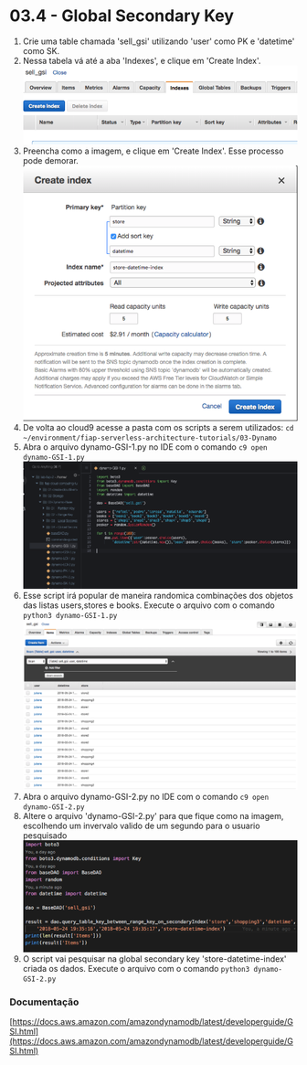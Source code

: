 # 03.4 - Global Secondary Key

1. Crie uma table chamada 'sell_gsi' utilizando 'user' como PK e 'datetime' como SK.
2. Nessa tabela vá até a aba 'Indexes', e clique em 'Create Index'.
![img/globalsecondarykey-1.png](img/globalsecondarykey-1.png)
3. Preencha como a imagem, e clique em 'Create Index'. Esse processo pode demorar.
![img/globalsecondarykey-2.png](img/globalsecondarykey-2.png)
4. De volta ao cloud9 acesse a pasta com os scripts a serem utilizados: `cd ~/environment/fiap-serverless-architecture-tutorials/03-Dynamo`
5. Abra o arquivo dynamo-GSI-1.py no IDE com o comando `c9 open dynamo-GSI-1.py`
![img/gsi1.png](img/gsi1.png)
6. Esse script irá popular de maneira randomica combinações dos objetos das listas users,stores e books. Execute o arquivo com o comando `python3 dynamo-GSI-1.py`
![img/globalsecondarykey-4.png](img/globalsecondarykey-4.png)
7. Abra o arquivo dynamo-GSI-2.py no IDE com o comando `c9 open dynamo-GSI-2.py`
8. Altere o arquivo 'dynamo-GSI-2.py' para que fique como na imagem, escolhendo um invervalo valido de um segundo para o usuario pesquisado
![img/globalsecondarykey-6.png](img/globalsecondarykey-6.png)
9. O script vai pesquisar na global secondary key 'store-datetime-index' criada os dados. Execute o arquivo com o comando `python3 dynamo-GSI-2.py`
    

### Documentação
[https://docs.aws.amazon.com/amazondynamodb/latest/developerguide/GSI.html](https://docs.aws.amazon.com/amazondynamodb/latest/developerguide/GSI.html)
